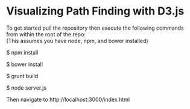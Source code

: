 Visualizing Path Finding with D3.js
===============

To get started pull the repository then execute the following commands from within the root of the repo:<br />
(This assumes you have node, npm, and bower installed)

$ npm install 

$ bower install

$ grunt build

$ node server.js

Then navigate to http://localhost:3000/index.html
